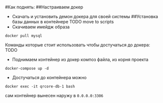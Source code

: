 #Как поднять: 
##Настраиваем докер 
* Скачать и установить демон докера для своей системы 
##Установка базы данных в контейнере 
TODO move to scripts
* Скачиваем имейдж образа
```
docker pull mysql
```
Команды которые стоит использовать чтобы достучаться до докера: TODO
* Поднимаем контейнер из докер композ файла, из корня проекта
```
docker-compose up -d
```
* Достучаться до контейнера можно
```
docker exec -it qrcore-db-1 bash 
```
сам контейнер вынесен наружу в `0.0.0.0:3306`

